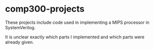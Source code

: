 # comp300-projects
These projects include code used in implementing a MIPS processor in SystemVerilog.

It is unclear exactly which parts I implemented and which parts were already given.
